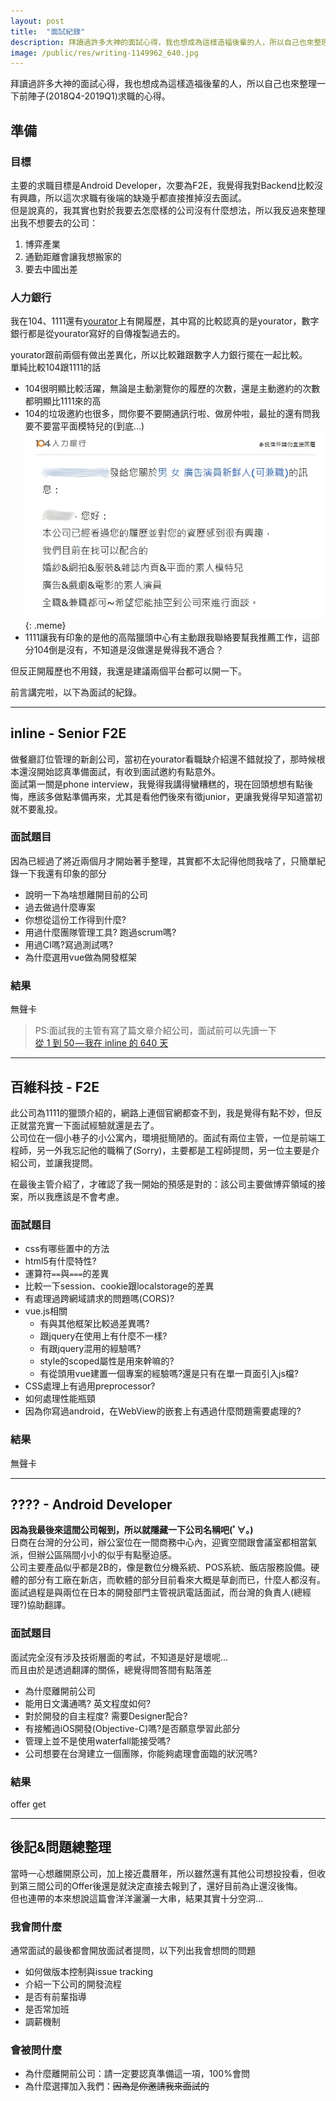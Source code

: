 ```yaml
---
layout: post
title:  "面試紀錄"
description: 拜讀過許多大神的面試心得，我也想成為這樣造福後輩的人，所以自己也來整理一下前陣子求職的心得。
image: /public/res/writing-1149962_640.jpg
---
```


拜讀過許多大神的面試心得，我也想成為這樣造福後輩的人，所以自己也來整理一下前陣子(2018Q4-2019Q1)求職的心得。

<!-- more -->

## 準備
### 目標
主要的求職目標是Android Developer，次要為F2E，我覺得我對Backend比較沒有興趣，所以這次求職有後端的缺幾乎都直接推掉沒去面試。  
但是說真的，我其實也對於我要去怎麼樣的公司沒有什麼想法，所以我反過來整理出我不想要去的公司：

1. 博弈產業
2. 通勤距離會讓我想搬家的
3. 要去中國出差

### 人力銀行
我在104、1111還有[yourator](https://www.yourator.co/)上有開履歷，其中寫的比較認真的是yourator，數字銀行都是從yourator寫好的自傳複製過去的。  

yourator跟前兩個有做出差異化，所以比較難跟數字人力銀行擺在一起比較。  
單純比較104跟1111的話
+ 104很明顯比較活躍，無論是主動瀏覽你的履歷的次數，還是主動邀約的次數都明顯比1111來的高
+ 104的垃圾邀約也很多，問你要不要開通訊行啦、做房仲啦，最扯的還有問我要不要當平面模特兒的(到底...)
![](/public/res/104-wtf.jpg){: .meme}
+ 1111讓我有印象的是他的高階獵頭中心有主動跟我聯絡要幫我推薦工作，這部分104倒是沒有，不知道是沒做還是覺得我不適合？

但反正開履歷也不用錢，我還是建議兩個平台都可以開一下。

前言講完啦，以下為面試的紀錄。

---

## inline - Senior F2E
做餐廳訂位管理的新創公司，當初在yourator看職缺介紹還不錯就投了，那時候根本還沒開始認真準備面試，有收到面試邀約有點意外。  
面試第一關是phone interview，我覺得我講得蠻糟糕的，現在回頭想想有點後悔，應該多做點準備再來，尤其是看他們後來有徵junior，更讓我覺得早知道當初就不要亂投。

### 面試題目
因為已經過了將近兩個月才開始著手整理，其實都不太記得他問我啥了，只簡單紀錄一下我還有印象的部分

+ 說明一下為啥想離開目前的公司
+ 過去做過什麼專案
+ 你想從這份工作得到什麼?
+ 用過什麼團隊管理工具? 跑過scrum嗎?
+ 用過CI嗎?寫過測試嗎?
+ 為什麼選用vue做為開發框架

### 結果
無聲卡

> PS:面試我的主管有寫了篇文章介紹公司，面試前可以先讀一下  
> [從 1 到 50 — 我在 inline 的 640 天](https://medium.com/inline.tw/%E5%BE%9E-1-%E5%88%B0-50-%E6%88%91%E5%9C%A8-inline-%E7%9A%84-640-%E5%A4%A9-2cfc8c913fe0)

---

## 百維科技 - F2E
此公司為1111的獵頭介紹的，網路上連個官網都查不到，我是覺得有點不妙，但反正就當充實一下面試經驗就還是去了。  
公司位在一個小巷子的小公寓內，環境挺簡陋的。面試有兩位主管，一位是前端工程師，另一外我忘記他的職稱了(Sorry)，主要都是工程師提問，另一位主要是介紹公司，並讓我提問。

在最後主管介紹了，才確認了我一開始的預感是對的：該公司主要做博弈領域的接案，所以我應該是不會考慮。

### 面試題目

+ css有哪些置中的方法
+ html5有什麼特性?
+ 運算符`==`與`===`的差異
+ 比較一下session、cookie跟localstorage的差異
+ 有處理過跨網域請求的問題嗎(CORS)?
+ vue.js相關
	+ 有與其他框架比較過差異嗎?
	+ 跟jquery在使用上有什麼不一樣?
	+ 有跟jquery混用的經驗嗎?
	+ style的scoped屬性是用來幹嘛的?
	+ 有從頭用vue建置一個專案的經驗嗎?還是只有在單一頁面引入js檔?
+ CSS處理上有過用preprocessor?
+ 如何處理性能瓶頸
+ 因為你寫過android，在WebView的嵌套上有遇過什麼問題需要處理的?

### 結果
無聲卡

---

## ???? - Android Developer
**因為我最後來這間公司報到，所以就隱藏一下公司名稱吧(ﾟ∀。)**  
日商在台灣的分公司，辦公室位在一間商務中心內，迎賓空間跟會議室都相當氣派，但辦公區隔間小小的似乎有點壓迫感。  
公司主要產品似乎都是2B的，像是數位分機系統、POS系統、飯店服務設備。硬體的部分有工廠在新店，而軟體的部分目前看來大概是草創而已，什麼人都沒有。  
面試過程是與兩位在日本的開發部門主管視訊電話面試，而台灣的負責人(總經理?)協助翻譯。

### 面試題目
面試完全沒有涉及技術層面的考試，不知道是好是壞呢...  
而且由於是透過翻譯的關係，總覺得問答間有點落差

+ 為什麼離開前公司
+ 能用日文溝通嗎? 英文程度如何?
+ 對於開發的自主程度? 需要Designer配合?
+ 有接觸過iOS開發(Objective-C)嗎?是否願意學習此部分
+ 管理上並不是使用waterfall能接受嗎?
+ 公司想要在台灣建立一個團隊，你能夠處理會面臨的狀況嗎?

### 結果
offer get

---

## 後記&問題總整理
當時一心想離開原公司，加上接近農曆年，所以雖然還有其他公司想投投看，但收到第三間公司的Offer後還是就決定直接去報到了，還好目前為止還沒後悔。  
但也連帶的本來想說這篇會洋洋灑灑一大串，結果其實十分空洞...  

### 我會問什麼
通常面試的最後都會開放面試者提問，以下列出我會想問的問題
+ 如何做版本控制與issue tracking
+ 介紹一下公司的開發流程
+ 是否有前輩指導
+ 是否常加班
+ 調薪機制

### 會被問什麼
+ 為什麼離開前公司：請一定要認真準備這一項，100%會問
+ 為什麼選擇加入我們：~~因為是你邀請我來面試的~~